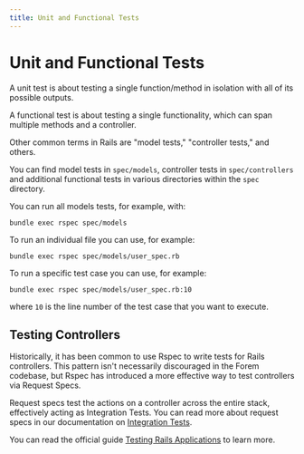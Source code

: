 ```yaml
---
title: Unit and Functional Tests
---
```


# Unit and Functional Tests

A unit test is about testing a single function/method in isolation with all of
its possible outputs.

A functional test is about testing a single functionality, which can span
multiple methods and a controller.

Other common terms in Rails are "model tests," "controller tests," and others.

You can find model tests in `spec/models`, controller tests in
`spec/controllers` and additional functional tests in various directories within
the `spec` directory.

You can run all models tests, for example, with:

```shell
bundle exec rspec spec/models
```

To run an individual file you can use, for example:

```shell
bundle exec rspec spec/models/user_spec.rb
```

To run a specific test case you can use, for example:

```shell
bundle exec rspec spec/models/user_spec.rb:10
```

where `10` is the line number of the test case that you want to execute.

## Testing Controllers

Historically, it has been common to use Rspec to write tests for Rails
controllers. This pattern isn't necessarily discouraged in the Forem codebase,
but Rspec has introduced a more effective way to test controllers via Request
Specs.

Request specs test the actions on a controller across the entire stack,
effectively acting as Integration Tests. You can read more about request specs
in our documentation on [Integration Tests][integration_tests].

You can read the official guide [Testing Rails Applications][rails_guides] to
learn more.

[integration_tests]: /tests/integration-tests/
[rails_guides]: https://guides.rubyonrails.org/testing.html
